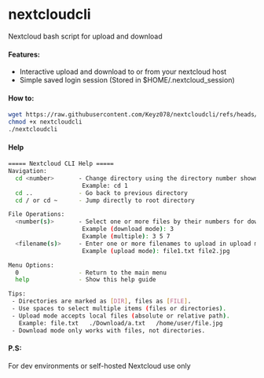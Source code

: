 # nextcloudcli
Nextcloud bash script for upload and download

#### Features:
- Interactive upload and download to or from your nextcloud host
- Simple saved login session (Stored in $HOME/.nextcloud_session)

#### How to:

```bash
wget https://raw.githubusercontent.com/Keyz078/nextcloudcli/refs/heads/main/nextcloudcli
chmod +x nextcloudcli
./nextcloudcli
```

#### Help

```bash
===== Nextcloud CLI Help =====
Navigation:
  cd <number>       - Change directory using the directory number shown in the list
                     Example: cd 1
  cd ..             - Go back to previous directory
  cd / or cd ~      - Jump directly to root directory

File Operations:
  <number(s)>       - Select one or more files by their numbers for download/upload
                     Example (download mode): 3
                     Example (multiple): 3 5 7
  <filename(s)>     - Enter one or more filenames to upload in upload mode
                     Example (upload mode): file1.txt file2.jpg

Menu Options:
  0                 - Return to the main menu
  help              - Show this help guide

Tips:
 - Directories are marked as [DIR], files as [FILE].
 - Use spaces to select multiple items (files or directories).
 - Upload mode accepts local files (absolute or relative path).
   Example: file.txt   ./Download/a.txt   /home/user/file.jpg
 - Download mode only works with files, not directories.
```

#### P.S:
For dev environments or self-hosted Nextcloud use only
